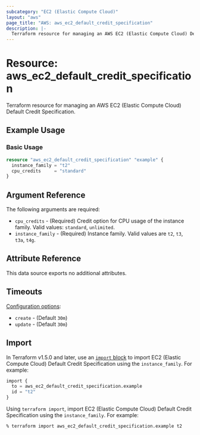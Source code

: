 ```yaml
---
subcategory: "EC2 (Elastic Compute Cloud)"
layout: "aws"
page_title: "AWS: aws_ec2_default_credit_specification"
description: |-
  Terraform resource for managing an AWS EC2 (Elastic Compute Cloud) Default Credit Specification.
---
```

# Resource: aws_ec2_default_credit_specification

Terraform resource for managing an AWS EC2 (Elastic Compute Cloud) Default Credit Specification.

## Example Usage

### Basic Usage

```terraform
resource "aws_ec2_default_credit_specification" "example" {
  instance_family = "t2"
  cpu_credits     = "standard"
}
```

## Argument Reference

The following arguments are required:

* `cpu_credits` - (Required) Credit option for CPU usage of the instance family. Valid values: `standard`, `unlimited`.
* `instance_family` - (Required) Instance family. Valid values are `t2`, `t3`, `t3a`, `t4g`.

## Attribute Reference

This data source exports no additional attributes.

## Timeouts

[Configuration options](https://developer.hashicorp.com/terraform/language/resources/syntax#operation-timeouts):

* `create` - (Default `30m`)
* `update` - (Default `30m`)

## Import

In Terraform v1.5.0 and later, use an [`import` block](https://developer.hashicorp.com/terraform/language/import) to import EC2 (Elastic Compute Cloud) Default Credit Specification using the `instance_family`. For example:

```terraform
import {
  to = aws_ec2_default_credit_specification.example
  id = "t2"
}
```

Using `terraform import`, import EC2 (Elastic Compute Cloud) Default Credit Specification using the `instance_family`. For example:

```console
% terraform import aws_ec2_default_credit_specification.example t2
